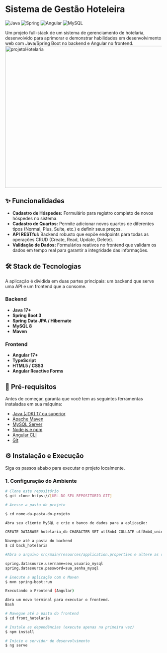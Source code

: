 # Sistema de Gestão Hoteleira

![Java](https://img.shields.io/badge/Java-17+-ED8B00?style=for-the-badge&logo=openjdk&logoColor=white)
![Spring](https://img.shields.io/badge/Spring_Boot-3.x-6DB33F?style=for-the-badge&logo=spring&logoColor=white)
![Angular](https://img.shields.io/badge/Angular-17+-DD0031?style=for-the-badge&logo=angular&logoColor=white)
![MySQL](https://img.shields.io/badge/MySQL-8.x-4479A1?style=for-the-badge&logo=mysql&logoColor=white)

Um projeto full-stack de um sistema de gerenciamento de hotelaria, desenvolvido para aprimorar e demonstrar habilidades em desenvolvimento web com Java/Spring Boot no backend e Angular no frontend.
<img width="1599" height="455" alt="projetoHotelaria" src="https://github.com/user-attachments/assets/3f614c52-5c41-4d47-8578-894e8a2ec61f" />

## ✨ Funcionalidades

* **Cadastro de Hóspedes:** Formulário para registro completo de novos hóspedes no sistema.
* **Cadastro de Quartos:** Permite adicionar novos quartos de diferentes tipos (Normal, Plus, Suíte, etc.) e definir seus preços.
* **API RESTful:** Backend robusto que expõe endpoints para todas as operações CRUD (Create, Read, Update, Delete).
* **Validação de Dados:** Formulários reativos no frontend que validam os dados em tempo real para garantir a integridade das informações.

## 🛠️ Stack de Tecnologias

A aplicação é dividida em duas partes principais: um backend que serve uma API e um frontend que a consome.

### **Backend**
* **Java 17+**
* **Spring Boot 3**
* **Spring Data JPA / Hibernate**
* **MySQL 8**
* **Maven**

### **Frontend**
* **Angular 17+**
* **TypeScript**
* **HTML5 / CSS3**
* **Angular Reactive Forms**

## 🚀 Pré-requisitos

Antes de começar, garanta que você tem as seguintes ferramentas instaladas em sua máquina:
* [Java (JDK) 17 ou superior](https://www.oracle.com/java/technologies/downloads/)
* [Apache Maven](https://maven.apache.org/download.cgi)
* [MySQL Server](https://dev.mysql.com/downloads/mysql/)
* [Node.js e npm](https://nodejs.org/en/)
* [Angular CLI](https://angular.io/cli)
* [Git](https://git-scm.com/)

## ⚙️ Instalação e Execução

Siga os passos abaixo para executar o projeto localmente.

### **1. Configuração do Ambiente**

```bash
# Clone este repositório
$ git clone https://[URL-DO-SEU-REPOSITORIO-GIT]

# Acesse a pasta do projeto

$ cd nome-da-pasta-do-projeto

Abra seu cliente MySQL e crie o banco de dados para a aplicação:

CREATE DATABASE hotelaria_db CHARACTER SET utf8mb4 COLLATE utf8mb4_unicode_ci;

Navegue até a pasta do backend
$ cd back_hotelaria

#Abra o arquivo src/main/resources/application.properties e altere as seguintes linhas com suas credenciais do MySQL:

spring.datasource.username=seu_usuario_mysql
spring.datasource.password=sua_senha_mysql

# Execute a aplicação com o Maven
$ mvn spring-boot:run

Executando o Frontend (Angular)

Abra um novo terminal para executar o frontend.
Bash

# Navegue até a pasta do frontend
$ cd front_hotelaria

# Instale as dependências (execute apenas na primeira vez)
$ npm install

# Inicie o servidor de desenvolvimento
$ ng serve
